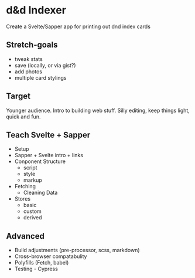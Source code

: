 # d&d Indexer

Create a Svelte/Sapper app for printing out dnd index cards

## Stretch-goals

- tweak stats
- save (locally, or via gist?)
- add photos
- multiple card stylings

## Target

Younger audience. Intro to building web stuff. 
Silly editing, keep things light, quick and fun.

## Teach Svelte + Sapper

- Setup
- Sapper + Svelte intro + links
- Conponent Structure
  - script
  - style
  - markup
- Fetching
  - Cleaning Data
- Stores
  - basic
  - custom
  - derived

## Advanced

- Build adjustments (pre-processor, scss, markdown)
- Cross-browser compatabulity
- Polyfills (Fetch, babel)
- Testing - Cypress
